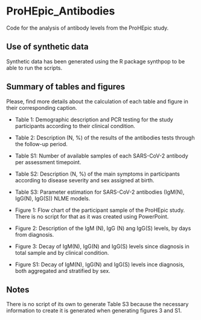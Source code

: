 # ProHEpic_Antibodies
Code for the analysis of antibody levels from the ProHEpic study.

## Use of synthetic data
Synthetic data has been generated using the R package synthpop to be able to run the scripts.

## Summary of tables and figures
Please, find more details about the calculation of each table and figure in their corresponding caption.

* Table 1: Demographic description and PCR testing for the study participants according to their clinical condition.
* Table 2: Description (N, %) of the results of the antibodies tests through the follow-up period.
* Table S1: Number of available samples of each SARS-CoV-2 antibody per assessment timepoint. 
* Table S2: Description (N, %) of the main symptoms in participants according to disease severity and sex assigned at birth.
* Table S3: Parameter estimation for SARS-CoV-2 antibodies (IgM(N), IgG(N), IgG(S)) NLME models. 

* Figure 1: Flow chart of the participant sample of the ProHEpic study. There is no script for that as it was created using PowerPoint.
* Figure 2: Description of the IgM (N), IgG (N) ang IgG(S) levels, by days from diagnosis.
* Figure 3: Decay of IgM(N), IgG(N) and IgG(S) levels since diagnosis in total sample and by clinical condition.
* Figure S1: Decay of IgM(N), IgG(N) and IgG(S) levels ince diagnosis, both aggregated and stratified by sex.

## Notes
There is no script of its own to generate Table S3 because the necessary information to create it is generated when generating figures 3 and S1.
